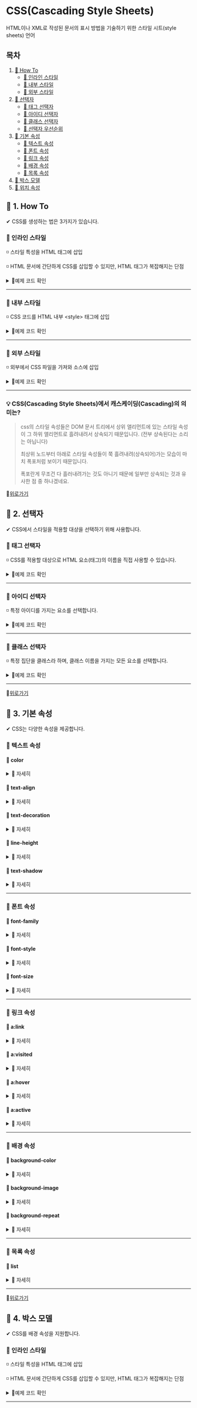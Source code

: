 # CSS(Cascading Style Sheets)
HTML이나 XML로 작성된 문서의 표시 방법을 기술하기 위한 스타일 시트(style sheets) 언어

## 목차
1. [📂 How To](#-1-How-To)
   - [📄 인라인 스타일](#-인라인-스타일)
   - [📄 내부 스타일](#-내부-스타일)
   - [📄 외부 스타일](#-외부-스타일)
2. [📂 선택자](#-2-선택자)
   - [📄 태그 선택자](#-태그-선택자)
   - [📄 아이디 선택자](#-아이디-선택자)
   - [📄 클래스 선택자](#-클래스-선택자)
   - [📄 선택자 우선순위](#-선택자-우선순위)
3. [📂 기본 속성](#-3-기본-속성)
   - [📄 텍스트 속성](#-텍스트-속성)
   - [📄 폰트 속성](#-폰트-속성)
   - [📄 링크 속성](#-링크-속성)
   - [📄 배경 속성](#-배경-속성)
   - [📄 목록 속성](#-목록-속성)
4. [📂 박스 모델](#-4-박스-모델)
5. [📂 위치 속성](#-5-위치-속성)

## 📂 1. How To
✔ CSS를 생성하는 법은 3가지가 있습니다.

###  📄 인라인 스타일

◽ 스타일 특성을 HTML 태그에 삽입  

◽ HTML 문서에 간단하게 CSS를 삽입할 수 있지만,  HTML 태그가 복잡해지는 단점

<details>
<summary>🔎예제 코드 확인</summary>

```JS
<html>
<head>
    <meta charset="utf-8">
    <title>인라인 스타일</title>
</head>
<body>
    <h3 style="color:#0fb382">제목입니다.</h3>
</body>
</html>
```

![image](https://user-images.githubusercontent.com/64937747/207759332-f0f846a4-41ad-48ed-9795-a1346ce87364.png)

</details>

<hr/>

### 📄 내부 스타일

◽ CSS 코드를 HTML 내부 \<style\> 태그에 삽입

<details>
<summary>🔎예제 코드 확인</summary>

```JS
<html>
<head>
    <meta charset="utf-8">
    <title>CSS 기본 구조 확인하기</title>
    <style>
        p {
            color: #31abcd;
            font-size: 20px;
        };

    </style>
</head>
<body>
    <p>나무의 줄기는 땅 위로 계속 높게 자라고 해마다굵기가 두꺼워지지만, 풀의 줄기는 일 년만 자라고 겨울을 나는 동안 땅 윗부분이 죽는다.</p>
</body>
</html>
```

![image](https://user-images.githubusercontent.com/64937747/207758745-786bd6e8-c164-40a8-b276-a5db9685f232.png)

</details>

<hr/>

### 📄 외부 스타일

◽ 외부에서 CSS 파일을 가져와 소스에 삽입

<details>
<summary>🔎예제 코드 확인</summary>

```JS
source : "mystyle.css"
  
h3 {
  color:rgb(29, 122, 91);
  font-size: 20px;
}
```

```JS
source : "external_style.html"
  
<html>
<head>
    <meta charset="utf-8">
    <title>외부 스타일 시트</title>
    <!-- css 가져오기 -->
    <link rel="stylesheet" type="text/css" href="mystyle.css">
</head>
<body>
    <h3>제목입니다.</h3>
</body>
</html>
```

![image](https://user-images.githubusercontent.com/64937747/207758375-15733f68-1e3e-4a1c-8e23-8ace778a1b33.png)

</details>

<hr/>

### 💡 CSS(Cascading Style Sheets)에서 캐스케이딩(Cascading)의 의미는?
> css의 스타일 속성들은 DOM 문서 트리에서 상위 앨리먼트에 있는 스타일 속성이 그 하위 앨리먼트로 흘려내려서 상속되기 때문입니다. (전부 상속된다는 소리는 아닙니다)  
> 
> 최상위 노드부터 아래로 스타일 속성들이 쭉 흘려내려(상속되어)가는 모습이 마치 폭포처럼 보이기 때문입니다.  
> 
> 폭포란게 무조건 다 흘러내려가는 것도 아니기 때문에 일부만 상속되는 것과 유사한 점 중 하나겠네요.

🔼[위로가기](#)

## 📂 2. 선택자
✔ CSS에서 스타일을 적용할 대상을 선택하기 위해 사용합니다.

###  📄 태그 선택자
◽ CSS를 적용할 대상으로 HTML 요소(태그)의 이름을 직접 사용할 수 있습니다.

<details>
<summary>🔎예제 코드 확인</summary>

```JS
<html>
<head>
    <meta charset="utf-8">
    <title>태그 선택자</title>
    <style>
        h2 {
            color:crimson;
            font-family: "맑은 고딕";
            font-size: 20px;
        }
        h3 {
            color:blue;
            font-size: 16px;
            font-style: italic;
            text-decoration: underline;
        }
        p {
            color: #444444;
            font-family: "돋움";
            font-size: 14px;
            line-height: 150%;
        }
    </style>
</head>
<body>
    <h2>향나무</h2> <!-- h2 태그 선택자 -->
    <h3>1. 특징</h3> <!-- h3 태그 선택자 -->
    <p>향나무는 높이가 20m까지 자란다. 새로 돋아나는 가지는 녹색이고 잎은 마주나거나 돌려나며 가지가 보이지 않을 정도로 밀생한다. 목재를 향으로 써왔기 때문에 향나무라고 한다.</p>
    <h3>2. 분포 및 종류</h3>
    <p>한국, 일본, 중국에 널리 분포하며, 예전에는 심산 지역, 특히 울릉도에서 많이 자랐으나 요즘은 관상용으로 많이 심는다. 침엽의 길이가 작고 비스드며 높는 것을 눈향나무, 지면으로 기어가듯 자라는 것을 섬향나무, 공처럼 둥근 수형이 되는 것을 둥근 향나무라고 부른다.</p> <!-- p 태그 선택자 -->
</body>
</html>
```
![image](https://user-images.githubusercontent.com/64937747/207805993-7b58a27b-052d-4756-b020-1592553fb60d.png)
</details>

<hr/>

### 📄 아이디 선택자
◽ 특정 아이디를 가지는 요소를 선택합니다.

<details>
<summary>🔎예제 코드 확인</summary>

```JS
<html>
<head>
    <meta charset="utf-8">
    <title>아이디 선택자</title>
    <style>
        p {
            color:#444444;
            line-height: 150%;
        }
        #position {
            color:burlywood;
            font-weight: bold;
        }
        #weather {
            color:blueviolet;
            font-weight: bold;
        }
        #kind {
            color:gold;
            font-style: italic;
            text-decoration: underline;
        }
    </style>
</head>
<body>
    <h3>다육식물이란?</h3>
    <p>다육식물은 <span id="position">사막</span>과 같이 수분이 적고 <span id="weather">건조한 기후</span>에서 살아남기 위해 줄기나 잎에 많은 수분을 저장하는 식물이다.</p>
    <p>다육식물은 일반적으로 <span id="kind">잎이 다육</span>이지만 줄기가 다육인 것도 있다.</p>
</body>
</html>
```
![image](https://user-images.githubusercontent.com/64937747/207808323-5bad9e54-b366-4739-9d6e-93ecd0ff1cd4.png)
</details>

<hr/>

### 📄 클래스 선택자
◽ 특정 집단을 클래스라 하며, 클래스 이름을 가지는 모든 요소를 선택합니다.

<details>
<summary>🔎예제 코드 확인</summary>

```JS
<html>
<head>
    <meta charset="utf-8">
    <title>클래스 선택자</title>
    <style>
        h1.orange {
            color: orange;
            font-size: 30px;
        }
        h2.orange {
            color: rgb(124, 86, 15);
        }
        p.blue {
            color: rgb(13, 137, 209);
            font-style: italic;
        }
        span.blue {
            color: rgb(18, 52, 204);
        }
        .blue {
            color: rgb(184, 19, 74);
        }
    </style>
</head>
<body>
    <h1 class="orange">제1회 봄빛 수목원 여름꽃 축제</h1>
    <h2 class="orange">수란, 수국, 무궁화, 원추리</h2>
    <p class="blue">아름다운 여름꽃과 시원한 바다를 경험할 수 있는 좋은 기회입니다.</p>
    <ul>
        <li>일자 : <span class="blue">6월 15일부터 8월 15일까지</span></li>
        <li>장소 : 봄빛 수목원 일원</li>
    </ul>
</body>
</html>
```

![image](https://user-images.githubusercontent.com/64937747/207894087-5769d146-43a4-4716-a41e-eeff4ed683af.png)

</details>

<hr/>

🔼[위로가기](#)

## 📂 3. 기본 속성
✔ CSS는 다양한 속성을 제공합니다.

### 📄 텍스트 속성

#### 📑 color

<details>
<summary>🔎 자세히</summary><br>

📌 텍스트의 색상을 설정합니다.  

📌 RGB 색상 코드로 색상을 지정합니다.

```JS
<html>
<head>
    <meta charset="utf-8">
    <title>color 속성</title>
    <style>
        h3 {
            color:bisque;
        }
        p {
            color:blueviolet;
        }
    </style>
</head>
<body>
    <h3>제비꽃</h3>
    <p>제비꽃은 우리나라 전역의 산과 들에 자라는 다년생 풀로써 물 빠짐이 좋은 양지 혹은 반음지에서 자란다. 가장자리에 얕고 둔한 톱니가 있고 긴 잎자루가 있는 잎이 모여나며, 보라색 또는 짙은 자색의 한 송이 꽃이 한쪽을 향해 핀다.</p>
</body>
</html>
```

![image](https://user-images.githubusercontent.com/64937747/207765713-95cc7e46-66bd-431e-b08f-a7fbbd4fa089.png)

</details>

#### 📑 text-align

<details>
<summary>🔎 자세히</summary><br>

📌 텍스트의 정렬 방향을 정합니다.  

📌 오른쪽, 왼쪽, 가운데 정렬, 양쪽 정렬이 있습니다.

```JS
<html>
<head>
    <meta charset="utf-8">
    <title>text-align</title>
    <style>
        h2 {
            text-align: center;
        }
    </style>
</head>
<body>
    <h2>로즈메리 허브</h2>
    <p>로즈메리는 남유럽이 원산지이며 1~2미터 까지 자라는 여러해살이품이다. 2~6월에 연보라색, 청자색, 연분홍, 흰색 꽃이 피며, 향기가 강해 꽃이나 잎을 조금만 건드려도 짙은 향기가 난다.</p>
</body>
</html>
```

![image](https://user-images.githubusercontent.com/64937747/207833501-db25d39e-fe30-41a6-b294-5acf3278819d.png)

</details>

#### 📑 text-decoration

<details>
<summary>🔎 자세히</summary><br>

📌 텍스트에 라인을 추가하여 꾸며줍니다.  

```JS
<html>
<head>
    <meta charset="utf-8">
    <title>text-decoration</title>
    <style>
        h2 {
            color: cadetblue;
            text-align: center;
            text-decoration: underline;
        }
    </style>
</head>
<body>
    <h2>로즈메리 허브</h2>
    <p>로즈메리는 남유럽이 원산지이며 1~2미터 까지 자라는 여러해살이품이다. 2~6월에 연보라색, 청자색, 연분홍, 흰색 꽃이 피며, 향기가 강해 꽃이나 잎을 조금만 건드려도 짙은 향기가 난다.</p>
</body>
</html>
```

![image](https://user-images.githubusercontent.com/64937747/207834811-19aa8774-bee3-4433-be41-4c49faa1ae9b.png)

</details>

#### 📑 line-height

<details>
<summary>🔎 자세히</summary><br>

📌 라인 높이를 정합니다.  

```JS
<html>
<head>
    <meta charset="utf-8">
    <title>line-height</title>
    <style>
        h2 {
            color: cadetblue;
            text-align: center;
            text-decoration: underline;
        }
        p {
            line-height: 200%;
        }
    </style>
</head>
<body>
    <h2>로즈메리 허브</h2>
    <p>로즈메리는 남유럽이 원산지이며 1~2미터 까지 자라는 여러해살이품이다. 2~6월에 연보라색, 청자색, 연분홍, 흰색 꽃이 피며, 향기가 강해 꽃이나 잎을 조금만 건드려도 짙은 향기가 난다.</p>
</body>
</html>
```

![image](https://user-images.githubusercontent.com/64937747/207835225-1a0a65f1-b5ed-4bc5-b40e-f5233b3c5af5.png)

</details>

#### 📑 text-shadow

<details>
<summary>🔎 자세히</summary><br>

📌 텍스트에 그림자를 추가합니다.

```JS
<html>
<head>
    <meta charset="utf-8">
    <title>글과 그림자</title>
    <style>
        h2 {
            color:cadetblue;
            text-shadow: 3px 3px 5px #444444;
        }
    </style>
</head>
<body>
    <h2>페퍼민트 허브</h2>
</body>
</html>
```
![image](https://user-images.githubusercontent.com/64937747/207766095-49fcfdf7-6522-4537-bc66-8cc71b59ffff.png)

</details>

<hr/>

### 📄 폰트 속성

#### 📑 font-family

<details>
<summary>🔎 자세히</summary><br>

📌 텍스트 폰트를 변경합니다.

```JS
<html>
<head>
    <meta charset="utf-8">
    <title>글자의 글꼴</title>
    <style>
        h2 {
            color:darkslateblue;
            font-family: "맑은 고딕";
        }
        p {
            color:goldenrod;
            font-family: "돋움";
        }
    </style>
</head>
<body>
    <h2>배롱나무</h2>
    <p>우리나라의 정원이나 공원 등에서 흔히 볼 수 있는 낙엽 활엽수로 높이는 5m 정도이다. 줄기는 연한 보랏빛을 띤 붉은빛이며 껍질이 벗겨져 있는 것을 자주 보게 되는데 벗겨진 자리는 희다. 꽃이 오랫동안 피기 때문에 목백일홍이라고도 부른다.</p>
</body>
</html>
```

![image](https://user-images.githubusercontent.com/64937747/207860022-3f1a311a-54e5-431d-8040-4f2c8ac18511.png)

</details>

#### 📑 font-style

<details>
<summary>🔎 자세히</summary><br>

📌 텍스트 폰트의 스타일을 변경합니다.

```JS
<html>
<head>
    <meta charset="utf-8">
    <title>글자의 스타일과 두께</title>
    <style>
        h1 {
            font-style: italic;
        }
        p {
            font-weight: bold;
        }
    </style>
</head>
<body>
    <h1>금계국</h1>
    <p>우리나라의 천변 제방이나 언덕에 많이 심겨 있는 한해살이풀또는 두해살이풀이다. 북아메리카가 원산지이며 관상용으로 화단에도 많이 재배한다.</p>
</body>
</html>
```
   
![image](https://user-images.githubusercontent.com/64937747/207860190-18ea8f82-8519-4916-8c90-787b798c6f75.png)

</details>

#### 📑 font-size

<details>
<summary>🔎 자세히</summary><br>

📌 텍스트 폰트의 크기를 변경합니다.

```JS
<html>
<head>
    <meta charset="utf-8">
    <title>글자의 크기</title>
    <style>
        h2 {
            font-family: "맑은 고딕";
            font-size: 20px;
        }
        p {
            font-family: "돋움";
            font-size: 14px;
        }
    </style>
</head>
<body>
    <h2>배롱나무</h2>
    <p>우리나라의 정원이나 공원 등에서 흔히 볼 수 있는 낙엽 활엽수로 높이는 5m 정도이다. 줄기는 연한 보랏빛을 띤 붉은빛이며 껍질이 벗겨져 있는 것을 자주 보게 되는데 벗겨진 자리는 희다. 꽃이 오랫동안 피기 때문에 목백일홍이라고도 부른다.</p>
</body>
</html>
```
![image](https://user-images.githubusercontent.com/64937747/207860428-bc7d7d84-fa6b-4254-82f0-6c5a63245dc9.png)
   
</details>

<hr/>

### 📄 링크 속성

#### 📑 a:link  

<details>
<summary>🔎 자세히</summary><br>

📌 방문하지 않은 링크

```JS
<html>
<head>
    <meta charset="utf-8">
    <title>방문하지 않은 링크</title>
    <style>
        a:link {
            color:black;
            text-decoration: none;
        }
    </style>
</head>
<body>
    <a href="#">자유게시판</a>
</body>
</html>
```
![image](https://user-images.githubusercontent.com/64937747/207829119-f379e571-b53a-40c4-a892-2fddf59105bf.png)

</details>

#### 📑 a:visited

<details>
<summary>🔎 자세히</summary><br>

📌 방문한 링크

```JS
<html>
<head>
    <meta charset="utf-8">
    <title>방문한 링크</title>
    <style>
        a:visited {
            color:cornflowerblue;
        }
    </style>
</head>
<body>
    <a href="#">자유게시판</a>
</body>
</html>
```
![image](https://user-images.githubusercontent.com/64937747/207829425-c594e75f-b372-4cb3-88fa-66772e0f66a9.png)

</details>

#### 📑 a:hover

<details>
<summary>🔎 자세히</summary><br>

📌 링크에 마우스를 올려놓을 때

```JS
<html>
<head>
    <meta charset="utf-8">
    <title>링크에 마우스를 올려놓을 때</title>
    <style>
        a:hover {
            color:darkorange;
            font-weight: bold;
            text-decoration: underline;
        }
    </style>
</head>
<body>
    <a href="#">자유게시판</a>
</body>
</html>
```
![image](https://user-images.githubusercontent.com/64937747/207829938-297730f0-d701-43c3-b0dc-64b649d502ce.png)

</details>

#### 📑 a:active

<details>
<summary>🔎 자세히</summary><br>

📌 링크를 클릭할 때

```JS
<html>
<head>
    <meta charset="utf-8">
    <title>링크를 클릭할 때</title>
    <style>
        a:active {
            color:rgb(141, 52, 141);
        }
    </style>
</head>
<body>
    <a href="#">자유게시판</a>
</body>
</html>
```
![image](https://user-images.githubusercontent.com/64937747/207830442-d336b4af-5b54-43fa-89e5-feb22ba0a9e8.png)

</details>

<hr/>

### 📄 배경 속성

#### 📑 background-color

<details>
<summary>🔎 자세히</summary><br>

📌 배경의 색상을 변경합니다.

```JS
<html>
<head>
    <meta charset="utf-8">
    <title>배경 색상</title>
    <style>
        body {
            background-color: bisque;
        }
        h1 {
            background-color:burlywood;
        }
        p {
            background-color: brown;
        }
        #cian {
            background-color: cadetblue;
        }
    </style>
</head>
<body>
    <h1>무궁화</h1>
    <p>무궁화는 우리나라 국화이며 <span id="cian">내한성의 낙엽관목</span>이다. 꽃은 흰색, 분홍색, 빨간색, 보라색 등 다양하고, 여러 가지 무늬의 화려한 꽃을 피운다. 꽃이 7월에서 10월까지 100일동안 피기 때문에 무궁화라는 이름이 붙었다.</p>
</body>
</html>
```
![image](https://user-images.githubusercontent.com/64937747/207895832-1ebf15d3-a3ab-4707-9800-2e28239ef8df.png)

</details>

#### 📑 background-image

<details>
<summary>🔎 자세히</summary><br>

📌 배경에 이미지를 추가합니다.

```JS
<html>
<head>
    <meta charset="utf-8">
    <title>배경 이미지</title>
    <style>
        body {
            background-image: url(https://user-images.githubusercontent.com/64937747/207814629-bd575956-e37d-4ba4-b4c2-cbfba77a0f64.jpg);
        }
    </style>
</head>
<body>
    <h1>무궁화</h1>
    <p><img src="https://user-images.githubusercontent.com/64937747/207814274-a84efd7d-62a1-444a-811c-f1cd74394034.jpg" alt=""></p>
</body>
</html>
```

![image](https://user-images.githubusercontent.com/64937747/207895995-cda9d1a7-b3a5-46b7-899c-d30dca24af4f.png)

</details>

#### 📑 background-repeat

<details>
<summary>🔎 자세히</summary><br>

📌 배경에 이미지를 반복해서 나타냅니다.  

📌 변화가 없는 이미지를 작은 크기로 잘라서 반복해 사용하면 용량이 작아져 로딩속도가 빨라집니다.

```JS
<html>
<head>
    <meta charset="utf-8">
    <title>배경 이미지</title>
    <style>
        body {
            background-image: url(https://user-images.githubusercontent.com/64937747/207816738-df1dd68c-5733-444b-acfd-6adc9e6548fa.png);
            background-repeat: repeat-x;
        }
    </style>
</head>
<body>
    <p><img src="https://user-images.githubusercontent.com/64937747/207816086-f2cf68db-dc4b-44fa-bc23-1a9c3363b9de.png" alt=""></p>
</body>
</html>
```

![image](https://user-images.githubusercontent.com/64937747/207896168-f7c6aed3-2f10-4d72-b6ba-4942ef6d05ee.png)

</details>

<hr/>

### 📄 목록 속성

#### 📑 list

<details>
<summary>🔎 자세히</summary><br>

📌 f리스트

```JS

```
![image](https://user-images.githubusercontent.com/64937747/207829938-297730f0-d701-43c3-b0dc-64b649d502ce.png)

</details>

<hr/>

🔼[위로가기](#)

## 📂 4. 박스 모델
✔ CSS를 배경 속성을 지원합니다.

###  📄 인라인 스타일

◽ 스타일 특성을 HTML 태그에 삽입  

◽ HTML 문서에 간단하게 CSS를 삽입할 수 있지만,  HTML 태그가 복잡해지는 단점

<details>
<summary>🔎예제 코드 확인</summary>

```JS
<html>
<head>
    <meta charset="utf-8">
    <title>인라인 스타일</title>
</head>
<body>
    <h3 style="color:#0fb382">제목입니다.</h3>
</body>
</html>
```

![image](https://user-images.githubusercontent.com/64937747/207759332-f0f846a4-41ad-48ed-9795-a1346ce87364.png)

</details>

<hr/>
